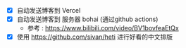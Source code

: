 - [x] 自动发送博客到 Vercel
- [x] 自动发送博客到 服务器 bohai (通过github actions) 
  -  参考 : https://www.bilibili.com/video/BV1bovfeaEtQx
- [x] 使用 https://github.com/sivan/heti 进行好看的中文排版